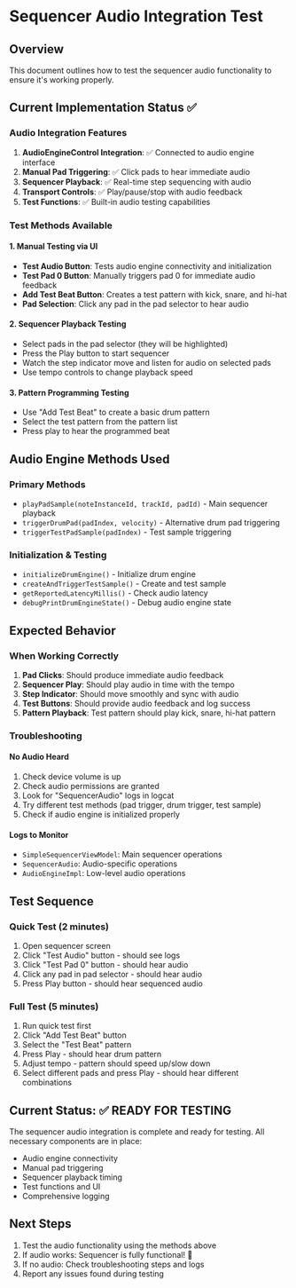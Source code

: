 # Sequencer Audio Integration Test

## Overview
This document outlines how to test the sequencer audio functionality to ensure it's working properly.

## Current Implementation Status ✅

### Audio Integration Features
1. **AudioEngineControl Integration**: ✅ Connected to audio engine interface
2. **Manual Pad Triggering**: ✅ Click pads to hear immediate audio
3. **Sequencer Playback**: ✅ Real-time step sequencing with audio
4. **Transport Controls**: ✅ Play/pause/stop with audio feedback
5. **Test Functions**: ✅ Built-in audio testing capabilities

### Test Methods Available

#### 1. Manual Testing via UI
- **Test Audio Button**: Tests audio engine connectivity and initialization
- **Test Pad 0 Button**: Manually triggers pad 0 for immediate audio feedback
- **Add Test Beat Button**: Creates a test pattern with kick, snare, and hi-hat
- **Pad Selection**: Click any pad in the pad selector to hear audio

#### 2. Sequencer Playback Testing
- Select pads in the pad selector (they will be highlighted)
- Press the Play button to start sequencer
- Watch the step indicator move and listen for audio on selected pads
- Use tempo controls to change playback speed

#### 3. Pattern Programming Testing
- Use "Add Test Beat" to create a basic drum pattern
- Select the test pattern from the pattern list
- Press play to hear the programmed beat

## Audio Engine Methods Used

### Primary Methods
- `playPadSample(noteInstanceId, trackId, padId)` - Main sequencer playback
- `triggerDrumPad(padIndex, velocity)` - Alternative drum pad triggering
- `triggerTestPadSample(padIndex)` - Test sample triggering

### Initialization & Testing
- `initializeDrumEngine()` - Initialize drum engine
- `createAndTriggerTestSample()` - Create and test sample
- `getReportedLatencyMillis()` - Check audio latency
- `debugPrintDrumEngineState()` - Debug audio engine state

## Expected Behavior

### When Working Correctly
1. **Pad Clicks**: Should produce immediate audio feedback
2. **Sequencer Play**: Should play audio in time with the tempo
3. **Step Indicator**: Should move smoothly and sync with audio
4. **Test Buttons**: Should provide audio feedback and log success
5. **Pattern Playback**: Test pattern should play kick, snare, hi-hat pattern

### Troubleshooting

#### No Audio Heard
1. Check device volume is up
2. Check audio permissions are granted
3. Look for "SequencerAudio" logs in logcat
4. Try different test methods (pad trigger, drum trigger, test sample)
5. Check if audio engine is initialized properly

#### Logs to Monitor
- `SimpleSequencerViewModel`: Main sequencer operations
- `SequencerAudio`: Audio-specific operations
- `AudioEngineImpl`: Low-level audio operations

## Test Sequence

### Quick Test (2 minutes)
1. Open sequencer screen
2. Click "Test Audio" button - should see logs
3. Click "Test Pad 0" button - should hear audio
4. Click any pad in pad selector - should hear audio
5. Press Play button - should hear sequenced audio

### Full Test (5 minutes)
1. Run quick test first
2. Click "Add Test Beat" button
3. Select the "Test Beat" pattern
4. Press Play - should hear drum pattern
5. Adjust tempo - pattern should speed up/slow down
6. Select different pads and press Play - should hear different combinations

## Current Status: ✅ READY FOR TESTING

The sequencer audio integration is complete and ready for testing. All necessary components are in place:
- Audio engine connectivity
- Manual pad triggering
- Sequencer playback timing
- Test functions and UI
- Comprehensive logging

## Next Steps
1. Test the audio functionality using the methods above
2. If audio works: Sequencer is fully functional! 🎉
3. If no audio: Check troubleshooting steps and logs
4. Report any issues found during testing